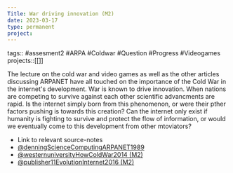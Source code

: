 ```yaml
---
Title: War driving innovation (M2)
date: 2023-03-17
type: permanent
project:
---
```


tags::  #assesment2 #ARPA #Coldwar #Question #Progress #Videogames 
projects::[[]]

The lecture on the cold war and video games as well as the other articles discussing ARPANET have all touched on the importance of the Cold War in the internet's development. War is known to drive innovation. When nations are competing to survive against each other scientific advancments are rapid. Is the internet simply born from this phenomenon, or were their pther factors pushing is towards this creation? Can the internet only exist if humanity is fighting to survive and protect the flow of information, or would we eventually come to this development from other mtoviators?

- Link to relevant source-notes
- [@denningScienceComputingARPANET1989](@denningScienceComputingARPANET1989.md)
- [@westernuniversityHowColdWar2014 (M2)](@westernuniversityHowColdWar2014%20(M2).md)
- [@publisher11EvolutionInternet2016 (M2)](@publisher11EvolutionInternet2016%20(M2).md)
